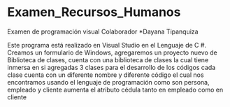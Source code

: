 # Examen_Recursos_Humanos
Examen de programación visual Colaborador *Dayana Tipanquiza 

Este programa está realizado en Visual Studio en el Lenguaje de C #. Creamos un formulario de Windows, agregaremos un proyecto nuevo de Biblioteca de clases, cuenta con una biblioteca de clases la cual tiene inmersa en si agregadas 3 clases para el desarrollo de los códigos cada clase cuenta con un diferente nombre y diferente código el cual nos encontramos usando el lenguaje de programación como son persona, empleado y cliente aumenta el atributo cédula tanto en empleado como en cliente
